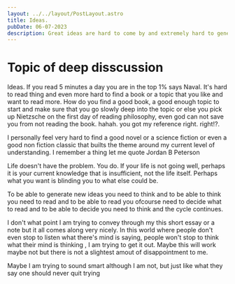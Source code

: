 ```yaml
---
layout: ../../layout/PostLayout.astro
title: Ideas.
pubDate: 06-07-2023
description: Great ideas are hard to come by and extremely hard to generate by your own. Not to mention the sheer amout of knowledge required. In this I have discussed the concept of ideas and why I am struggling with it.
---
```


# Topic of deep disscussion

Ideas. If you read 5 minutes a day you are in the top 1% says Naval. It's hard to read thing and even more hard to find a book or a topic that you like and want to read more. How do you find a good book, a good enough topic to start and make sure that you go slowly deep into the topic or else you pick up Nietzsche on the first day of reading philosophy, even god can not save you from not reading the book. hahah. you got my reference right. right!?.

I personally feel very hard to find a good novel or a science fiction or even a good non fiction classic that builts the theme around my current level of understanding. I remember a thing let me quote Jordan B Peterson

Life doesn't have the problem. You do. If your life is not going well, perhaps it is your current knowledge that is insufficient, not the life itself. Perhaps what you want is blinding you to what else could be.

To be able to generate new ideas you need to think and to be able to think you need to read and to be able to read you ofcourse need to decide what to read and to be able to decide you need to think and the cycle continues.

I don't what point I am trying to convey through my this short essay or a note but it all comes along very nicely. In this world where people don't even stop to listen what there's mind is saying, people won't stop to think what their mind is thinking , I am trying to get it out. Maybe this will work maybe not but there is not a slightest amout of disappointment to me.

Maybe I am trying to sound smart although I am not, but just like what they say one should never quit trying
